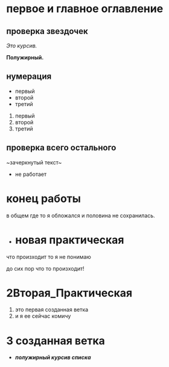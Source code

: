 # первое и главное оглавление

## проверка звездочек

*Это курсив.*

**Полужирный.**

## нумерация

* первый
* второй
* третий
1. первый
2. второй
3. третий
## проверка всего остального

~зачеркнутый текст~

* не работает
# **конец работы**

в общем где то я обложался и половина не сохранилась.

* # новая практическая
что произходит то я не понимаю

до сих пор что то произходит!

# 2Вторая_Практическая

1. это первая созданная ветка
2. и я ее сейчас комичу

# 3 созданная ветка

* _**полужирный курсив списка**_